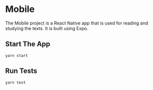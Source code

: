 # Mobile

The Mobile project is a React Native app that is used for reading and studying the texts. It is built using Expo.

## Start The App

`yarn start`

## Run Tests

`yarn test`
